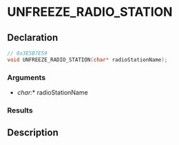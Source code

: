 # UNFREEZE_RADIO_STATION

## Declaration
```cpp
// 0x3E5B7E59
void UNFREEZE_RADIO_STATION(char* radioStationName);
```

### Arguments
- **char*:** radioStationName

### Results

## Description
